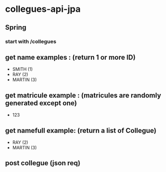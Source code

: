 # collegues-api-jpa
## Spring
### start with /collegues
## get name examples : (return 1 or more ID)
* SMITH (1)
* RAY (2)
* MARTIN (3)
## get matricule example : (matricules are randomly generated except one)
* 123
## get namefull example: (return a list of Collegue)
* RAY (2)
* MARTIN (3) 
## post collegue (json req)
